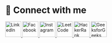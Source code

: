# 🔗 Connect with me

<p align="left">
  <a href="https://www.linkedin.com/in/java-abhijeet/">
    <img src="https://itcnet.gr/wp-content/uploads/2020/09/Linkedin-logo-on-transparent-Background-PNG-.png" alt="LinkedIn" width="50"/>
  </a>
  <a href="https://www.facebook.com/profile.php?id=100035690567591">
    <img src="https://clipartcraft.com/images/facebook-logo-png-format-1.png" alt="Facebook" width="50"/>
  </a>
  <a href="https://www.instagram.com/abhijeet2532002/">
    <img src="https://showcaselandscapinginc.com/wp-content/uploads/2019/12/transparent-instagram-logo.png" alt="Instagram" width="50"/>
  </a>
  <a href="https://leetcode.com/u/abhijeetkumar2532002/">
    <img src="https://sketchk237.github.io/portfolio/leetcode-logo.png" alt="LeetCode" width="50"/>
  </a>
  <a href="https://www.hackerrank.com/profile/abhijeetkumar251">
    <img src="https://cdn-1.webcatalog.io/catalog/hackerrank/hackerrank-icon.png" alt="HackerRank" width="50"/>
  </a>
  <a href="https://www.geeksforgeeks.org/user/abhijeetkumar2532002/">
    <img src="https://media.geeksforgeeks.org/wp-content/uploads/20210628182253/gfglogo.png" alt="GeeksforGeeks" width="50"/>
  </a>
</p>
